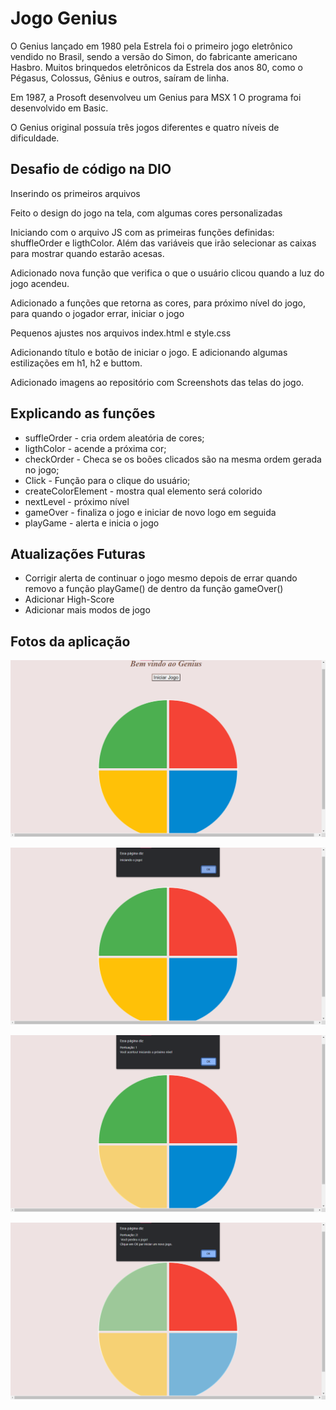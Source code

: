 # Jogo Genius

O Genius lançado em 1980 pela Estrela foi o primeiro jogo eletrônico vendido no Brasil, sendo a versão do Simon, do fabricante americano Hasbro. Muitos brinquedos eletrônicos da Estrela dos anos 80, como o Pégasus, Colossus, Gênius e outros, saíram de linha.

Em 1987, a Prosoft desenvolveu um Genius para MSX 1 O programa foi desenvolvido em Basic.

O Genius original possuía três jogos diferentes e quatro níveis de dificuldade.

## Desafio de código na DIO

Inserindo os primeiros arquivos

Feito o design do jogo na tela, com algumas cores personalizadas

Iniciando com o arquivo JS com as primeiras funções definidas: shuffleOrder e ligthColor. Além das variáveis que irão selecionar as caixas para mostrar quando estarão acesas.

Adicionado nova função que verifica o que o usuário clicou quando a luz do jogo acendeu.

Adicionado a funções que retorna as cores, para próximo nível do jogo, para quando o jogador errar, iniciar o jogo

Pequenos ajustes nos arquivos index.html e style.css

Adicionando título e botão de iniciar o jogo. E adicionando algumas estilizações em h1, h2 e buttom.

Adicionado imagens ao repositório com Screenshots das telas do jogo.

## Explicando as funções
* suffleOrder - cria ordem aleatória de cores;
* ligthColor - acende a próxima cor;
* checkOrder - Checa se os boões clicados são na mesma ordem gerada no jogo;
* Click - Função para o clique do usuário;
* createColorElement - mostra qual elemento será colorido
* nextLevel - próximo nível
* gameOver - finaliza o jogo e iniciar de novo logo em seguida
* playGame - alerta e inicia o jogo

## Atualizações Futuras
* Corrigir alerta de continuar o jogo mesmo depois de errar quando removo a função playGame() de dentro da função gameOver()
* Adicionar High-Score
* Adicionar mais modos de jogo

## Fotos da aplicação

![Screenshot 1](img/Captura1.png?raw=true "Tela Inicial")

![Screenshot 2](img/Captura2.png?raw=true "Inicio do Jogo")

![Screenshot 3](img/Captura3.png?raw=true "Passando de uma fase")

![Screenshot 4](img/Captura4.png?raw=true "Fim de Jogo")